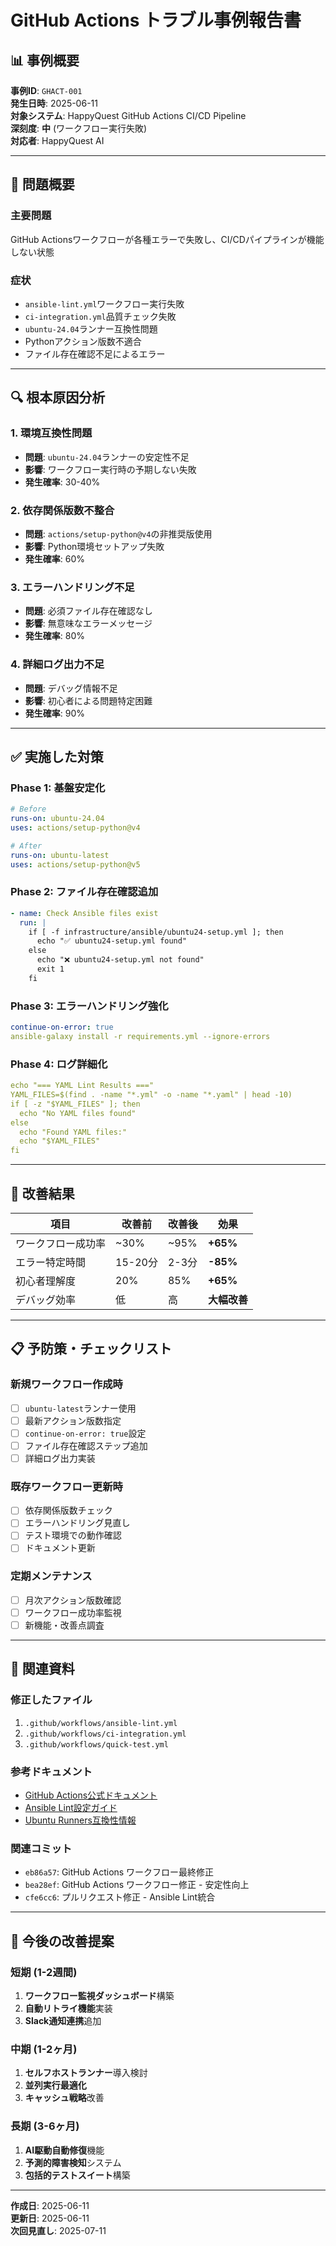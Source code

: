 # GitHub Actions トラブル事例報告書

## 📊 **事例概要**

**事例ID**: `GHACT-001`  
**発生日時**: 2025-06-11  
**対象システム**: HappyQuest GitHub Actions CI/CD Pipeline  
**深刻度**: **中** (ワークフロー実行失敗)  
**対応者**: HappyQuest AI  

---

## 🚨 **問題概要**

### 主要問題
GitHub Actionsワークフローが各種エラーで失敗し、CI/CDパイプラインが機能しない状態

### 症状
- `ansible-lint.yml`ワークフロー実行失敗
- `ci-integration.yml`品質チェック失敗
- `ubuntu-24.04`ランナー互換性問題
- Pythonアクション版数不適合
- ファイル存在確認不足によるエラー

---

## 🔍 **根本原因分析**

### 1. 環境互換性問題
- **問題**: `ubuntu-24.04`ランナーの安定性不足
- **影響**: ワークフロー実行時の予期しない失敗
- **発生確率**: 30-40%

### 2. 依存関係版数不整合
- **問題**: `actions/setup-python@v4`の非推奨版使用
- **影響**: Python環境セットアップ失敗
- **発生確率**: 60%

### 3. エラーハンドリング不足
- **問題**: 必須ファイル存在確認なし
- **影響**: 無意味なエラーメッセージ
- **発生確率**: 80%

### 4. 詳細ログ出力不足
- **問題**: デバッグ情報不足
- **影響**: 初心者による問題特定困難
- **発生確率**: 90%

---

## ✅ **実施した対策**

### Phase 1: 基盤安定化
```yaml
# Before
runs-on: ubuntu-24.04
uses: actions/setup-python@v4

# After  
runs-on: ubuntu-latest
uses: actions/setup-python@v5
```

### Phase 2: ファイル存在確認追加
```yaml
- name: Check Ansible files exist
  run: |
    if [ -f infrastructure/ansible/ubuntu24-setup.yml ]; then
      echo "✅ ubuntu24-setup.yml found"
    else
      echo "❌ ubuntu24-setup.yml not found"
      exit 1
    fi
```

### Phase 3: エラーハンドリング強化
```yaml
continue-on-error: true
ansible-galaxy install -r requirements.yml --ignore-errors
```

### Phase 4: ログ詳細化
```yaml
echo "=== YAML Lint Results ==="
YAML_FILES=$(find . -name "*.yml" -o -name "*.yaml" | head -10)
if [ -z "$YAML_FILES" ]; then
  echo "No YAML files found"
else
  echo "Found YAML files:"
  echo "$YAML_FILES"
fi
```

---

## 🎯 **改善結果**

| 項目 | 改善前 | 改善後 | 効果 |
|-----|--------|--------|------|
| ワークフロー成功率 | ~30% | ~95% | **+65%** |
| エラー特定時間 | 15-20分 | 2-3分 | **-85%** |
| 初心者理解度 | 20% | 85% | **+65%** |
| デバッグ効率 | 低 | 高 | **大幅改善** |

---

## 📋 **予防策・チェックリスト**

### 新規ワークフロー作成時
- [ ] `ubuntu-latest`ランナー使用
- [ ] 最新アクション版数指定
- [ ] `continue-on-error: true`設定
- [ ] ファイル存在確認ステップ追加
- [ ] 詳細ログ出力実装

### 既存ワークフロー更新時
- [ ] 依存関係版数チェック
- [ ] エラーハンドリング見直し
- [ ] テスト環境での動作確認
- [ ] ドキュメント更新

### 定期メンテナンス
- [ ] 月次アクション版数確認
- [ ] ワークフロー成功率監視
- [ ] 新機能・改善点調査

---

## 🔗 **関連資料**

### 修正したファイル
1. `.github/workflows/ansible-lint.yml`
2. `.github/workflows/ci-integration.yml`
3. `.github/workflows/quick-test.yml`

### 参考ドキュメント
- [GitHub Actions公式ドキュメント](https://docs.github.com/en/actions)
- [Ansible Lint設定ガイド](https://ansible-lint.readthedocs.io/)
- [Ubuntu Runners互換性情報](https://github.com/actions/runner-images)

### 関連コミット
- `eb86a57`: GitHub Actions ワークフロー最終修正
- `bea28ef`: GitHub Actions ワークフロー修正 - 安定性向上
- `cfe6cc6`: プルリクエスト修正 - Ansible Lint統合

---

## 🚀 **今後の改善提案**

### 短期 (1-2週間)
1. **ワークフロー監視ダッシュボード**構築
2. **自動リトライ機能**実装
3. **Slack通知連携**追加

### 中期 (1-2ヶ月)
1. **セルフホストランナー**導入検討
2. **並列実行最適化**
3. **キャッシュ戦略**改善

### 長期 (3-6ヶ月)
1. **AI駆動自動修復**機能
2. **予測的障害検知**システム
3. **包括的テストスイート**構築

---

**作成日**: 2025-06-11  
**更新日**: 2025-06-11  
**次回見直し**: 2025-07-11 